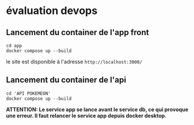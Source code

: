 # évaluation devops
## Lancement du container de l'app front
```
cd app
docker compose up --build
```
le site est disponible à l'adresse `http://localhost:3000/`

## Lancement du container de l'api
`````
cd 'API POKEMEON'
docker compose up --build
`````
**ATTENTION: Le service app se lance avant le service db, ce qui provoque une erreur. Il faut relancer le service app depuis docker desktop.**
